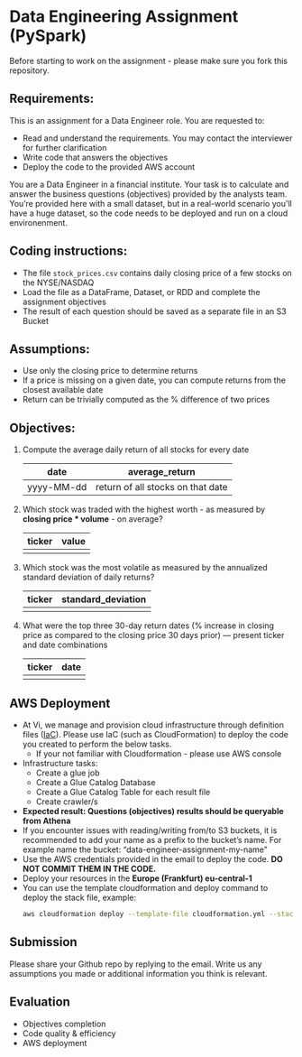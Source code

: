 # Data Engineering Assignment (PySpark)
Before starting to work on the assignment - please make sure you fork this repository.


## Requirements:
This is an assignment for a Data Engineer role. You are requested to:
- Read and understand the requirements. You may contact the interviewer for further clarification
- Write code that answers the objectives
- Deploy the code to the provided AWS account

You are a Data Engineer in a financial institute. Your task is to calculate and answer the business questions (objectives) provided by the analysts team. You’re provided here with a small dataset, but in a real-world scenario you'll have a huge dataset, so the code needs to be deployed and run on a cloud environenment.


## Coding instructions:
- The file `stock_prices.csv` contains daily closing price of a few stocks on the NYSE/NASDAQ
- Load the file as a DataFrame, Dataset, or RDD and complete the assignment objectives
- The result of each question should be saved as a separate file in an S3 Bucket


## Assumptions:
- Use only the closing price to determine returns
- If a price is missing on a given date, you can compute returns from the closest available date
- Return can be trivially computed as the % difference of two prices


## Objectives:
1. Compute the average daily return of all stocks for every date

   | date    | average_return |
   | -------- | ------- |
   | yyyy-MM-dd  | return of all stocks on that date   |


2. Which stock was traded with the highest worth - as measured by **closing price * volume** - on average? 

    | ticker | value |
    | ------ | ---------------------- |
    |   |  |


3. Which stock was the most volatile as measured by the annualized standard deviation of daily returns?

    | ticker | standard_deviation |
    | ------ |--------------------|
    |   |                    |


4. What were the top three 30-day return dates (% increase in closing price as compared to the closing price 30 days prior) — present ticker and date combinations

    | ticker | date |
    | ------ | ---- |
    |   |      |


## AWS Deployment
- At Vi, we manage and provision cloud infrastructure through definition files ([IaC](https://en.wikipedia.org/wiki/Infrastructure_as_code)). Please use IaC (such as CloudFormation) to deploy the code you created to perform the below tasks.
  - If your not familiar with Cloudformation - please use AWS console
- Infrastructure tasks:
  - Create a glue job
  - Create a Glue Catalog Database
  - Create a Glue Catalog Table for each result file
  - Create crawler/s
- **Expected result: Questions (objectives) results should be queryable from Athena**
- If you encounter issues with reading/writing from/to S3 buckets, it is recommended to add your name as a prefix to the bucket’s name. For example name the bucket: “data-engineer-assignment-my-name”
- Use the AWS credentials provided in the email to deploy the code. **DO NOT COMMIT THEM IN THE CODE.**
- Deploy your resources in the **Europe (Frankfurt) eu-central-1**
- You can use the template cloudformation and deploy command to deploy the stack file, example:
  ```bash
  aws cloudformation deploy --template-file cloudformation.yml --stack-name my-stack
  ```


## Submission
Please share your Github repo by replying to the email.
Write us any assumptions you made or additional information you think is relevant.


## Evaluation
- Objectives completion
- Code quality & efficiency
- AWS deployment
